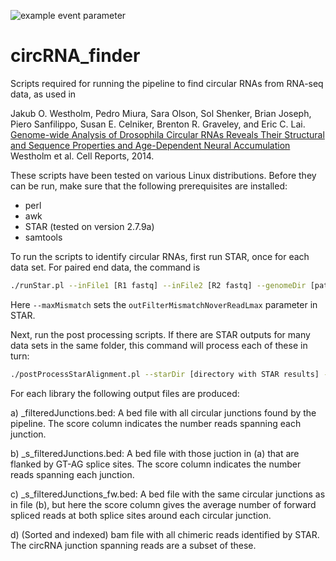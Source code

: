 ![example event parameter](https://github.com/orzechoj/circRNA_finder/actions/workflows/ci.yml/badge.svg?event=push)


circRNA_finder
==============

Scripts required for running the pipeline to find circular RNAs from RNA-seq data, as used in

Jakub O. Westholm, Pedro Miura, Sara Olson, Sol Shenker, Brian Joseph, Piero Sanfilippo, Susan E. Celniker, Brenton R. Graveley, and Eric C. Lai. [Genome-wide Analysis of Drosophila Circular RNAs Reveals Their Structural and Sequence Properties and Age-Dependent Neural Accumulation](https://www.cell.com/cell-reports/abstract/S2211-1247(14)00931-0) Westholm et al. Cell Reports, 2014.


These scripts have been tested on various Linux distributions. Before they can be run, make sure that the following prerequisites are installed:
 - perl
 - awk
 - STAR (tested on version 2.7.9a)
 - samtools


To run the scripts to identify circular RNAs, first run STAR, once for each data set. For paired end data, the command is

```bash
./runStar.pl --inFile1 [R1 fastq] --inFile2 [R2 fastq] --genomeDir [path to STAR genome] --maxMismatch [max mismatches realtive to read length, default 0.02] --outPrefix [output directory and prefix]
```

Here `--maxMismatch` sets the `outFilterMismatchNoverReadLmax` parameter in STAR.



Next, run the post processing scripts. If there are STAR outputs for many data sets in the same folder, this command will process each of these in turn:

```bash
./postProcessStarAlignment.pl --starDir [directory with STAR results] --minLen [minimum length of circular RNAs] --outDir [output directory]
```

For each library the following output files are produced:

a) <lib name>_filteredJunctions.bed: A bed file with all circular junctions found by the pipeline. The score column indicates the  number reads spanning each junction.

b) <lib name>_s_filteredJunctions.bed: A bed file with those juction in (a) that are flanked by GT-AG splice sites. The score column indicates the  number reads spanning each junction.

c) <lib name>_s_filteredJunctions_fw.bed: A bed file with the same circular junctions as in file (b), but here the score column gives the average number of forward spliced reads at both splice sites around each circular junction.

d) (Sorted and indexed) bam file with all chimeric reads identified by STAR. The circRNA junction spanning reads are a subset of these.
